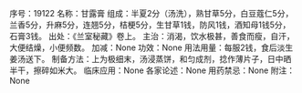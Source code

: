 序号：19122
名称：甘露膏
组成：半夏2分（汤洗），熟甘草5分，白豆蔻仁5分，兰香5分，升麻5分，连翘5分，桔梗5分，生甘草1钱，防风1钱，酒知母1钱5分，石膏3钱。
出处：《兰室秘藏》卷上。
主治：消渴，饮水极甚，善食而瘦，自汗，大便结燥，小便频数。
加减：None
功效：None
用法用量：每服2钱，食后淡生姜汤送下。
制备方法：上为极细末，汤浸蒸饼，和匀成剂，捻作薄片子，日中晒半干，擦碎如米大。
临床应用：None
各家论述：None
用药禁忌：None
附注：None
